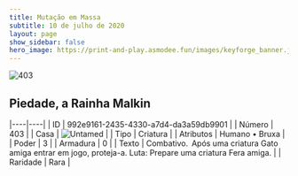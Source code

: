 ```yaml
---
title: Mutação em Massa
subtitle: 10 de julho de 2020
layout: page
show_sidebar: false
hero_image: https://print-and-play.asmodee.fun/images/keyforge_banner.jpg
---
```


![403](https://cdn.keyforgegame.com/media/card_front/pt/479_403_PCMMQ29P9W78_pt.png)

## Piedade, a Rainha Malkin

|----|----|
| ID | 992e9161-2435-4330-a7d4-da3a59db9901 |
| Número | 403 |
| Casa | ![Untamed](https://archonarcana.com/images/thumb/b/bd/Untamed.png/22px-Untamed.png "Indomados") |
| Tipo | Criatura |
| Atributos | Humano • Bruxa |
| Poder | 3 |
| Armadura | 0 |
| Texto | Combativo.  Após uma criatura Gato amiga entrar em jogo, proteja-a. Luta: Prepare uma criatura Fera amiga. |
| Raridade | Rara |
